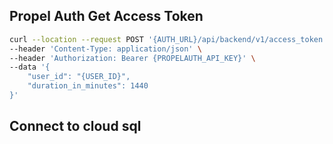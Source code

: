 ## Propel Auth Get Access Token

```bash
curl --location --request POST '{AUTH_URL}/api/backend/v1/access_token' \
--header 'Content-Type: application/json' \
--header 'Authorization: Bearer {PROPELAUTH_API_KEY}' \
--data '{
    "user_id": "{USER_ID}",
    "duration_in_minutes": 1440
}'
```

## Connect to cloud sql
